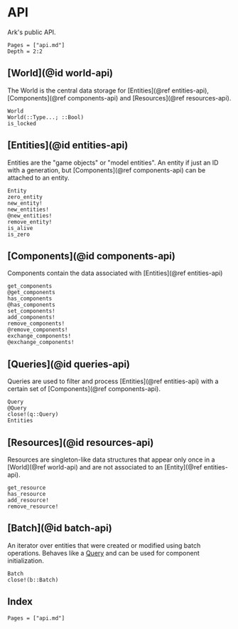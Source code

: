 # API

Ark's public API.

```@contents
Pages = ["api.md"]
Depth = 2:2
```

## [World](@id world-api)

The World is the central data storage for [Entities](@ref entities-api), [Components](@ref components-api)
and [Resources](@ref resources-api).

```@docs
World
World(::Type...; ::Bool)
is_locked
```

## [Entities](@id entities-api)

Entities are the "game objects" or "model entities".
An entity if just an ID with a generation, but [Components](@ref components-api)
can be attached to an entity.

```@docs
Entity
zero_entity
new_entity!
new_entities!
@new_entities!
remove_entity!
is_alive
is_zero
```

## [Components](@id components-api)

Components contain the data associated with [Entities](@ref entities-api)

```@docs
get_components
@get_components
has_components
@has_components
set_components!
add_components!
remove_components!
@remove_components!
exchange_components!
@exchange_components!
```

## [Queries](@id queries-api)

Queries are used to filter and process [Entities](@ref entities-api) with a
certain set of [Components](@ref components-api).

```@docs
Query
@Query
close!(q::Query)
Entities
```

## [Resources](@id resources-api)

Resources are singleton-like data structures that appear only once in a [World](@ref world-api)
and are not associated to an [Entity](@ref entities-api).

```@docs
get_resource
has_resource
add_resource!
remove_resource!
```

## [Batch](@id batch-api)

An iterator over entities that were created or modified using batch operations.
Behaves like a [Query](@ref) and can be used for component initialization.

```@docs
Batch
close!(b::Batch)
```

## Index

```@index
Pages = ["api.md"]
```
